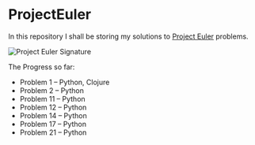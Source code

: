 # ProjectEuler

In this repository I shall be storing my solutions to [Project Euler](https://projecteuler.net) problems.

![Project Euler Signature](https://projecteuler.net/profile/Pav.png)

The Progress so far:

- Problem 1 – Python, Clojure
- Problem 2 – Python
- Problem 11 – Python
- Problem 12 – Python
- Problem 14 – Python
- Problem 17 – Python
- Problem 21 – Python
